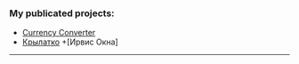 ### My publicated projects:
+ [Currency Converter][1]
+ [Крылатко][2]
+[Ирвис Окна]
-----
[1]: https://arthurseredaa.github.io/currency-converter/index.html "UAH -> USD"
[2]: https://arthurseredaa.github.io/chairs-store/index.html "Buy baby chair for your kids"
[2]: https://arthurseredaa.github.io/irvis-windows/index.html "Glazing of balconies for any taste, any complexity"

